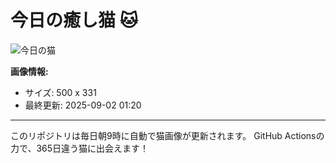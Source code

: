 # 今日の癒し猫 🐱

![今日の猫](https://cdn2.thecatapi.com/images/bu5.jpg)

**画像情報:**
- サイズ: 500 x 331
- 最終更新: 2025-09-02 01:20

---

このリポジトリは毎日朝9時に自動で猫画像が更新されます。
GitHub Actionsの力で、365日違う猫に出会えます！
